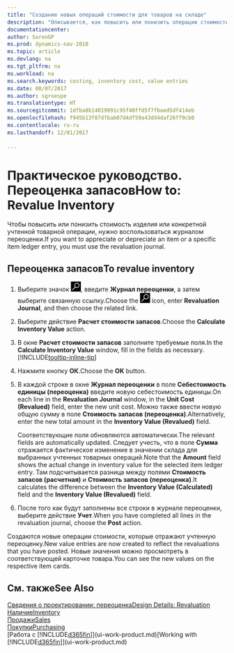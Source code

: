 ```yaml
---
title: "Создание новых операций стоимости для товаров на складе"
description: "Описывается, как повысить или понизить операции стоимости одного или нескольких товаров в запасах путем учета текущей вычисленной стоимости."
documentationcenter: 
author: SorenGP
ms.prod: dynamics-nav-2018
ms.topic: article
ms.devlang: na
ms.tgt_pltfrm: na
ms.workload: na
ms.search.keywords: costing, inventory cost, value entries
ms.date: 08/07/2017
ms.author: sgroespe
ms.translationtype: HT
ms.sourcegitcommit: 1dfba8b14019991c95f40ffd5f7fbaed5df414eb
ms.openlocfilehash: f945b13f87dfbab07d4df59a43dd4daf26ff9cb0
ms.contentlocale: ru-ru
ms.lasthandoff: 12/01/2017

---
```

# <a name="how-to-revalue-inventory"></a><span data-ttu-id="e35ff-103">Практическое руководство. Переоценка запасов</span><span class="sxs-lookup"><span data-stu-id="e35ff-103">How to: Revalue Inventory</span></span>
<span data-ttu-id="e35ff-104">Чтобы повысить или понизить стоимость изделия или конкретной учтенной товарной операции, нужно воспользоваться журналом переоценки.</span><span class="sxs-lookup"><span data-stu-id="e35ff-104">If you want to appreciate or depreciate an item or a specific item ledger entry, you must use the revaluation journal.</span></span>

## <a name="to-revalue-inventory"></a><span data-ttu-id="e35ff-105">Переоценка запасов</span><span class="sxs-lookup"><span data-stu-id="e35ff-105">To revalue inventory</span></span>
1. <span data-ttu-id="e35ff-106">Выберите значок ![Поиск страницы или отчета](media/ui-search/search_small.png "Значок поиска страницы или отчета"), введите **Журнал переоценки**, а затем выберите связанную ссылку.</span><span class="sxs-lookup"><span data-stu-id="e35ff-106">Choose the ![Search for Page or Report](media/ui-search/search_small.png "Search for Page or Report icon") icon, enter **Revaluation Journal**, and then choose the related link.</span></span>
2. <span data-ttu-id="e35ff-107">Выберите действие **Расчет стоимости запасов**.</span><span class="sxs-lookup"><span data-stu-id="e35ff-107">Choose the **Calculate Inventory Value** action.</span></span>
3. <span data-ttu-id="e35ff-108">В окне **Расчет стоимости запасов** заполните требуемые поля.</span><span class="sxs-lookup"><span data-stu-id="e35ff-108">In the **Calculate Inventory Value** window, fill in the fields as necessary.</span></span> [!INCLUDE[tooltip-inline-tip](includes/tooltip-inline-tip_md.md)]
4. <span data-ttu-id="e35ff-109">Нажмите кнопку **ОК**.</span><span class="sxs-lookup"><span data-stu-id="e35ff-109">Choose the **OK** button.</span></span>
5. <span data-ttu-id="e35ff-110">В каждой строке в окне **Журнал переоценки** в поле **Себестоимость единицы (переоценка)** введите новую себестоимость единицы.</span><span class="sxs-lookup"><span data-stu-id="e35ff-110">On each line in the **Revaluation Journal** window, in the **Unit Cost (Revalued)** field, enter the new unit cost.</span></span> <span data-ttu-id="e35ff-111">Можно также ввести новую общую сумму в поле **Стоимость запасов (переоценка)**.</span><span class="sxs-lookup"><span data-stu-id="e35ff-111">Alternatively, enter the new total amount in the **Inventory Value (Revalued)** field.</span></span>

    <span data-ttu-id="e35ff-112">Соответствующие поля обновляются автоматически.</span><span class="sxs-lookup"><span data-stu-id="e35ff-112">The relevant fields are automatically updated.</span></span> <span data-ttu-id="e35ff-113">Следует учесть, что в поле **Сумма** отражается фактическое изменение в значении склада для выбранных учтенных товарных операций.</span><span class="sxs-lookup"><span data-stu-id="e35ff-113">Note that the **Amount** field shows the actual change in inventory value for the selected item ledger entry.</span></span> <span data-ttu-id="e35ff-114">Там подсчитывается разница между полями **Стоимость запасов (расчетная)** и **Стоимость запасов (переоценка)**.</span><span class="sxs-lookup"><span data-stu-id="e35ff-114">It calculates the difference between the **Inventory Value (Calculated)** field and the **Inventory Value (Revalued)** field.</span></span>
6. <span data-ttu-id="e35ff-115">После того как будут заполнены все строки в журнале переоценки, выберите действие **Учет**.</span><span class="sxs-lookup"><span data-stu-id="e35ff-115">When you have completed all lines in the revaluation journal, choose the **Post** action.</span></span>

<span data-ttu-id="e35ff-116">Создаются новые операции стоимости, которые отражают учтенную переоценку.</span><span class="sxs-lookup"><span data-stu-id="e35ff-116">New value entries are now created to reflect the revaluations that you have posted.</span></span> <span data-ttu-id="e35ff-117">Новые значения можно просмотреть в соответствующей карточке товара.</span><span class="sxs-lookup"><span data-stu-id="e35ff-117">You can see the new values on the respective item cards.</span></span>

## <a name="see-also"></a><span data-ttu-id="e35ff-118">См. также</span><span class="sxs-lookup"><span data-stu-id="e35ff-118">See Also</span></span>
[<span data-ttu-id="e35ff-119">Сведения о проектировании: переоценка</span><span class="sxs-lookup"><span data-stu-id="e35ff-119">Design Details: Revaluation</span></span>](design-details-revaluation.md)  
[<span data-ttu-id="e35ff-120">Наличие</span><span class="sxs-lookup"><span data-stu-id="e35ff-120">Inventory</span></span>](inventory-manage-inventory.md)  
[<span data-ttu-id="e35ff-121">Продажи</span><span class="sxs-lookup"><span data-stu-id="e35ff-121">Sales</span></span>](sales-manage-sales.md)  
[<span data-ttu-id="e35ff-122">Покупки</span><span class="sxs-lookup"><span data-stu-id="e35ff-122">Purchasing</span></span>](purchasing-manage-purchasing.md)  
<span data-ttu-id="e35ff-123">[Работа с [!INCLUDE[d365fin](includes/d365fin_md.md)]](ui-work-product.md)</span><span class="sxs-lookup"><span data-stu-id="e35ff-123">[Working with [!INCLUDE[d365fin](includes/d365fin_md.md)]](ui-work-product.md)</span></span>

